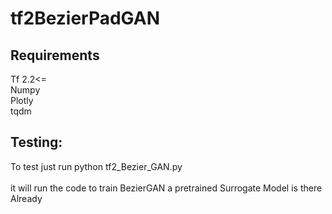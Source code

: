# tf2BezierPadGAN

## Requirements
Tf 2.2<=<br/>
Numpy<br/>
Plotly<br/>
tqdm<br/>


## Testing:
To test just run python tf2_Bezier_GAN.py<br/><br/>
it will run the code to train BezierGAN a pretrained Surrogate Model is there Already
